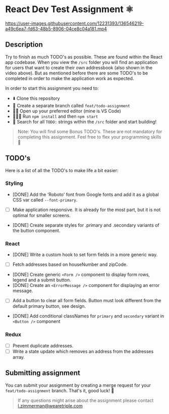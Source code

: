# React Dev Test Assignment ⚛️

https://user-images.githubusercontent.com/12231393/136546219-a49c6ea7-fd63-48b5-8906-04ce8c04a181.mp4

## Description

Try to finish as much TODO's as possible. These are found within the React app codebase. When you view the `/src` folder you will find an application for users that want to create their own addressbook (also shown in the video above). But as mentioned before there are some TODO's to be completed in order to make the application work as expected.

In order to start this assignment you need to:

- ⬇️ Clone this repository
- 🌲 Create a separate branch called `feat/todo-assignment`
- 👨‍💻 Open up your preferred editor (mine is VS Code)
- 🏃🏻‍♂️ Run `npm install` and then `npm start`
- 🔎 Search for all `TODO:` strings within the `/src` folder and start building!

> Note: You will find some Bonus TODO's. These are not mandatory for completing this assignment. Feel free to flex your programming skills 💪

## TODO's

Here is a list of all the TODO's to make life a bit easier:

### Styling

- [DONE] Add the 'Roboto' font from Google fonts and add it as a global CSS var called `--font-primary`.
- [ ] Make application responsive. It is already for the most part, but it is not optimal for smaller screens.
- [DONE] Create separate styles for .primary and .secondary variants of the button component.

### React

- [DONE] Write a custom hook to set form fields in a more generic way.
- [ ] Fetch addresses based on houseNumber and zipCode.
- [DONE] Create generic `<Form />` component to display form rows, legend and a submit button.
- [DONE] Create an `<ErrorMessage />` component for displaying an error message.
- [ ] Add a button to clear all form fields. Button must look different from the default primary button, see design.
- [DONE] Add conditional classNames for `primary` and `secondary` variant in `<Button />` component

### Redux

- [ ] Prevent duplicate addresses.
- [ ] Write a state update which removes an address from the addresses array.

## Submitting assignment

You can submit your assignment by creating a merge request for your `feat/todo-assignment` branch. That's it, good luck! 🚀

> If any questions might arise about the assignment please contact l.zimmerman@wearetriple.com
